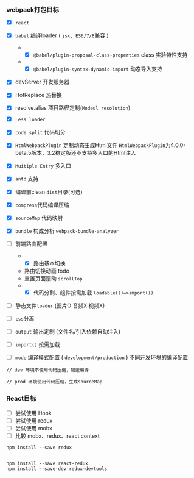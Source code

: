 ### webpack打包目标

- [x] `react`
- [x] `babel` 编译loader ( `jsx`、`ES6/7/8`兼容 )
  - - [x] `@babel/plugin-proposal-class-properties`  class 实验特性支持
  - - [x] `@babel/plugin-syntax-dynamic-import` 动态导入支持
- [x] devServer 开发服务器 
- [x] HotReplace 热替换
- [x] resolve.alias 项目路径定制(`Modeul resolution`)
- [x] `Less loader` 
- [x] `code split` 代码切分
- [x] `HtmlWebpackPlugin`  定制动态生成Html文件  `HtmlWebpackPlugin`为4.0.0-beta.5版本，3.2稳定版还不支持多入口的Html注入
- [X] `Muitiple Entry` 多入口
- [x] `antd` 支持
- [x] 编译前clean `dist`目录(可选)
- [x] `compress`代码编译压缩
- [x] `sourceMap` 代码映射
- [x] `bundle` 构成分析 `webpack-bundle-analyzer`

- [ ] 前端路由配置
  - - [x] 路由基本切换 
  - 路由切换动画  todo
  - 重置页面滚动 `scrollTop`
  - - [x] 代码分割、组件按需加载 `loadable(()=>import())` 

- [ ] 静态文件`loader` (图片O 音频X 视频X)
- [ ] `css`分离
- [ ] `output` 输出定制 (文件名/引入依赖自动注入)
- [ ] `import()` 按需加载
- [ ] `mode` 编译模式配置 ( `development/production` ) 不同开发环境的编译配置
```
// dev 环境不使用代码压缩，加速编译

// prod 环境使用代码压缩，生成sourceMap
``` 

### React目标
- [ ] 尝试使用 Hook
- [ ] 尝试使用 redux
- [ ] 尝试使用 mobx
- [ ] 比较 mobx、redux、react context

```
npm install --save redux


npm install --save react-redux
npm install --save-dev redux-devtools
```

